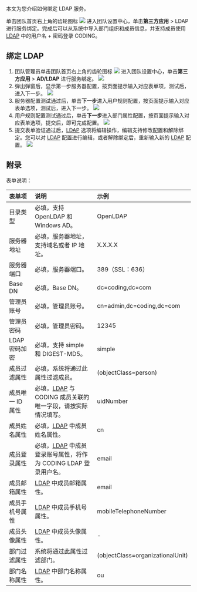 本文为您介绍如何绑定 LDAP 服务。

单击团队首页右上角的齿轮图标 <img src ="https://qcloudimg.tencent-cloud.cn/raw/4ff37173063ae40ad1a88c25bb473590.png" style ="margin:0"> 进入团队设置中心，单击**第三方应用** > LDAP 进行服务绑定。完成后可以从系统中导入部门组织和成员信息，并支持成员使用 [LDAP][1] 中的用户名 + 密码登录 CODING。

## 绑定 LDAP[](id:bind)
1. 团队管理员单击团队首页右上角的齿轮图标 <img src ="https://qcloudimg.tencent-cloud.cn/raw/4ff37173063ae40ad1a88c25bb473590.png" style ="margin:0"> 进入团队设置中心，单击**第三方应用** > **AD/LDAP** 进行服务绑定。
![](https://qcloudimg.tencent-cloud.cn/raw/01ebd828ab4023678e832ea2c2405266.png)
2. 弹出弹窗后，显示第一步服务器配置，按页面提示输入对应表单项，测试后，进入下一步。
![](https://qcloudimg.tencent-cloud.cn/raw/da43d6d1e933fc7dfc8ba2f2d6d71471.png)
3. 服务器配置测试通过后，单击**下一步**进入用户规则配置，按页面提示输入对应表单选项，测试后，进入下一步。
![](https://qcloudimg.tencent-cloud.cn/raw/b89fe3399c2e536c4177ab1bba08f655.png)
4. 用户规则配置测试通过后，单击**下一步**进入部门属性配置，按页面提示输入对应表单选项，提交后，即可完成配置。
![](https://qcloudimg.tencent-cloud.cn/raw/d8157aed06044fdb42cca1c89ef544e4.png)
5. 提交表单验证通过后，[LDAP][1] 选项将编辑操作，编辑支持修改配置和解除绑定。您可以对 [LDAP][1] 配置进行编辑，或者解除绑定后，重新输入新的 [LDAP][1] 配置。
![](https://qcloudimg.tencent-cloud.cn/raw/4244657a23344e7a490753b87146a9a8.png)

## 附录[](id:appendix)
表单说明：

|           表单项 |    说明                                                              |    示例                             |
| :--------------- | :---------------------------------------------------------------- | :-------------------------------- |
|         目录类型 | 必填，支持 OpenLDAP 和 Windows AD。                                 | OpenLDAP                         |
|       服务器地址 | 必填，服务器地址，支持域名或者 IP 地址。                            | X.X.X.X                  |
|       服务器端口 | 必填，服务器端口。                                                  | 389（SSL：636）                  |
|          Base DN | 必填，Base DN。                                                     | dc=coding,dc=com                 |
|       管理员账号 | 必填，管理员账号。                                                  | cn=admin,dc=coding,dc=com        |
|       管理员密码 | 必填，管理员密码。                                                  | 12345                            |
|    LDAP 密码加密 | 必填，支持 simple 和 DIGEST-MD5。                                   | simple                           |
|     成员过滤属性 | 必填，系统将通过此属性过滤成员。                                    | (objectClass=person)             |
| 成员唯一 ID 属性 | 必填，[LDAP][1] 与 CODING 成员关联的唯一字段，请按实际情况填写。    | uidNumber                        |
|     成员姓名属性 | 必填，[LDAP][1] 中成员姓名属性。                                    | cn                               |
|     成员登录属性 | 必填，[LDAP][1] 中成员登录账号属性，将作为 CODING LDAP 登录用户名。 | email                            |
|     成员邮箱属性 | [LDAP][1] 中成员邮箱属性。                                          | email                            |
|   成员手机号属性 | [LDAP][1] 中成员手机号属性。                                        | mobileTelephoneNumber            |
|     成员头像属性 | [LDAP][1] 中成员头像属性。                                          |                   -               |
|     部门过滤属性 | 系统将通过此属性过滤部门。                                          | (objectClass=organizationalUnit) |
|     部门名称属性 | [LDAP][1] 中部门名称属性。                                          | ou                               |

[1]: https://en.wikipedia.org/wiki/Lightweight_Directory_Access_Protocol
